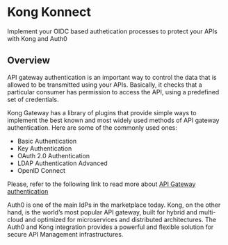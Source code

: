 # Kong Konnect

Implement your OIDC based authetication processes to protect your APIs with Kong and Auth0


## Overview
API gateway authentication is an important way to control the data that is allowed to be transmitted using your APIs. Basically, it checks that a particular consumer has permission to access the API, using a predefined set of credentials.

Kong Gateway has a library of plugins that provide simple ways to implement the best known and most widely used methods of API gateway authentication. Here are some of the commonly used ones:

* Basic Authentication
* Key Authentication
* OAuth 2.0 Authentication
* LDAP Authentication Advanced
* OpenID Connect

Please, refer to the following link to read more about [API Gateway authentication](https://konghq.com/learning-center/api-gateway/api-gateway-authentication)

Auth0 is one of the main IdPs in the marketplace today. Kong, on the other hand, is the world’s most popular API gateway, built for hybrid and multi-cloud and optimized for microservices and distributed architectures. The Auth0 and Kong integration provides a powerful and flexible solution for secure API Management infrastructures.
